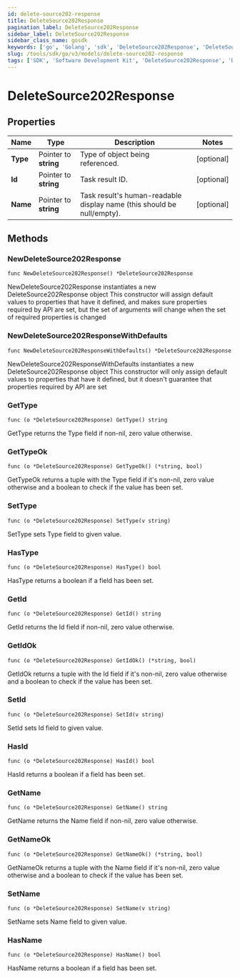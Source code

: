 ```yaml
---
id: delete-source202-response
title: DeleteSource202Response
pagination_label: DeleteSource202Response
sidebar_label: DeleteSource202Response
sidebar_class_name: gosdk
keywords: ['go', 'Golang', 'sdk', 'DeleteSource202Response', 'DeleteSource202Response'] 
slug: /tools/sdk/go/v3/models/delete-source202-response
tags: ['SDK', 'Software Development Kit', 'DeleteSource202Response', 'DeleteSource202Response']
---
```


# DeleteSource202Response

## Properties

Name | Type | Description | Notes
------------ | ------------- | ------------- | -------------
**Type** | Pointer to **string** | Type of object being referenced. | [optional] 
**Id** | Pointer to **string** | Task result ID. | [optional] 
**Name** | Pointer to **string** | Task result's human-readable display name (this should be null/empty). | [optional] 

## Methods

### NewDeleteSource202Response

`func NewDeleteSource202Response() *DeleteSource202Response`

NewDeleteSource202Response instantiates a new DeleteSource202Response object
This constructor will assign default values to properties that have it defined,
and makes sure properties required by API are set, but the set of arguments
will change when the set of required properties is changed

### NewDeleteSource202ResponseWithDefaults

`func NewDeleteSource202ResponseWithDefaults() *DeleteSource202Response`

NewDeleteSource202ResponseWithDefaults instantiates a new DeleteSource202Response object
This constructor will only assign default values to properties that have it defined,
but it doesn't guarantee that properties required by API are set

### GetType

`func (o *DeleteSource202Response) GetType() string`

GetType returns the Type field if non-nil, zero value otherwise.

### GetTypeOk

`func (o *DeleteSource202Response) GetTypeOk() (*string, bool)`

GetTypeOk returns a tuple with the Type field if it's non-nil, zero value otherwise
and a boolean to check if the value has been set.

### SetType

`func (o *DeleteSource202Response) SetType(v string)`

SetType sets Type field to given value.

### HasType

`func (o *DeleteSource202Response) HasType() bool`

HasType returns a boolean if a field has been set.

### GetId

`func (o *DeleteSource202Response) GetId() string`

GetId returns the Id field if non-nil, zero value otherwise.

### GetIdOk

`func (o *DeleteSource202Response) GetIdOk() (*string, bool)`

GetIdOk returns a tuple with the Id field if it's non-nil, zero value otherwise
and a boolean to check if the value has been set.

### SetId

`func (o *DeleteSource202Response) SetId(v string)`

SetId sets Id field to given value.

### HasId

`func (o *DeleteSource202Response) HasId() bool`

HasId returns a boolean if a field has been set.

### GetName

`func (o *DeleteSource202Response) GetName() string`

GetName returns the Name field if non-nil, zero value otherwise.

### GetNameOk

`func (o *DeleteSource202Response) GetNameOk() (*string, bool)`

GetNameOk returns a tuple with the Name field if it's non-nil, zero value otherwise
and a boolean to check if the value has been set.

### SetName

`func (o *DeleteSource202Response) SetName(v string)`

SetName sets Name field to given value.

### HasName

`func (o *DeleteSource202Response) HasName() bool`

HasName returns a boolean if a field has been set.



